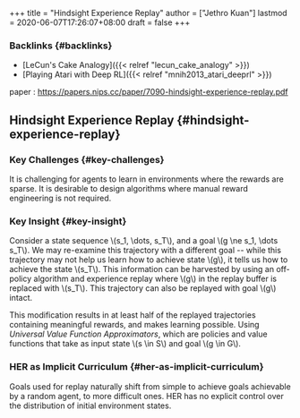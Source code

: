 +++
title = "Hindsight Experience Replay"
author = ["Jethro Kuan"]
lastmod = 2020-06-07T17:26:07+08:00
draft = false
+++

### Backlinks {#backlinks}

- [LeCun's Cake Analogy]({{< relref "lecun_cake_analogy" >}})
- [Playing Atari with Deep RL]({{< relref "mnih2013_atari_deeprl" >}})

paper
: <https://papers.nips.cc/paper/7090-hindsight-experience-replay.pdf>

## Hindsight Experience Replay {#hindsight-experience-replay}

### Key Challenges {#key-challenges}

It is challenging for agents to learn in environments where the
rewards are sparse. It is desirable to design algorithms where manual
reward engineering is not required.

### Key Insight {#key-insight}

Consider a state sequence \\(s_1, \dots, s_T\\), and a goal \\(g \ne s_1,
\dots s_T\\). We may re-examine this trajectory with a different goal --
while this trajectory may not help us learn how to achieve state \\(g\\),
it tells us how to achieve the state \\(s_T\\). This information can be
harvested by using an off-policy algorithm and experience replay where
\\(g\\) in the replay buffer is replaced with \\(s_T\\). This trajectory can
also be replayed with goal \\(g\\) intact.

This modification results in at least half of the replayed
trajectories containing meaningful rewards, and makes learning
possible. Using _Universal Value Function Approximators_, which are
policies and value functions that take as input state \\(s \in S\\) and
goal \\(g \in G\\).

### HER as Implicit Curriculum {#her-as-implicit-curriculum}

Goals used for replay naturally shift from simple to achieve goals
achievable by a random agent, to more difficult ones. HER has no
explicit control over the distribution of initial environment states.
